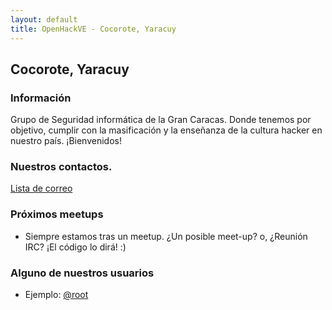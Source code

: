```yaml
---
layout: default
title: OpenHackVE - Cocorote, Yaracuy
---
```


## Cocorote, Yaracuy

### Información

Grupo de Seguridad informática de la Gran Caracas. Donde tenemos por 
objetivo, cumplir con la masificación y la enseñanza de la cultura
hacker en nuestro país.
¡Bienvenidos!

### Nuestros contactos.

[Lista de correo](https://groups.google.com/forum/?hl=es-419#!forum/openhackve)

### Próximos meetups

* Siempre estamos tras un meetup. ¿Un posible meet-up? o, ¿Reunión IRC?
¡El código lo dirá! :)


### Alguno de nuestros usuarios

* Ejemplo: [@root](about.me)
